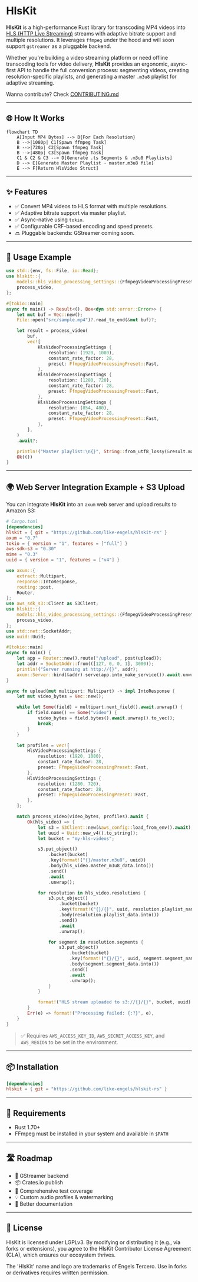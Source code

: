 # HlsKit

**HlsKit** is a high-performance Rust library for transcoding MP4 videos into [HLS (HTTP Live Streaming)](https://developer.apple.com/streaming/) streams with adaptive bitrate support and multiple resolutions. It leverages `ffmpeg` under the hood and will soon support `gstreamer` as a pluggable backend.

Whether you're building a video streaming platform or need offline transcoding tools for video delivery, **HlsKit** provides an ergonomic, async-first API to handle the full conversion process: segmenting videos, creating resolution-specific playlists, and generating a master `.m3u8` playlist for adaptive streaming.

Wanna contribute? Check [CONTRIBUTING.md](./CONTRIBUTING.md)

---

## 🌐 How It Works

```mermaid
flowchart TD
    A[Input MP4 Bytes] --> B{For Each Resolution}
    B -->|1080p| C1[Spawn ffmpeg Task]
    B -->|720p| C2[Spawn ffmpeg Task]
    B -->|480p| C3[Spawn ffmpeg Task]
    C1 & C2 & C3 --> D[Generate .ts Segments & .m3u8 Playlists]
    D --> E[Generate Master Playlist - master.m3u8 file]
    E --> F[Return HlsVideo Struct]
```

---

## ✨ Features

- ✅ Convert MP4 videos to HLS format with multiple resolutions.
- ✅ Adaptive bitrate support via master playlist.
- ✅ Async-native using `tokio`.
- ✅ Configurable CRF-based encoding and speed presets.
- 🔜 Pluggable backends: GStreamer coming soon.

---

## 🚀 Usage Example

```rust
use std::{env, fs::File, io::Read};
use hlskit::{
    models::hls_video_processing_settings::{FfmpegVideoProcessingPreset, HlsVideoProcessingSettings},
    process_video,
};

#[tokio::main]
async fn main() -> Result<(), Box<dyn std::error::Error>> {
    let mut buf = Vec::new();
    File::open("src/sample.mp4")?.read_to_end(&mut buf)?;

    let result = process_video(
        buf,
        vec![
            HlsVideoProcessingSettings {
                resolution: (1920, 1080),
                constant_rate_factor: 28,
                preset: FfmpegVideoProcessingPreset::Fast,
            },
            HlsVideoProcessingSettings {
                resolution: (1280, 720),
                constant_rate_factor: 28,
                preset: FfmpegVideoProcessingPreset::Fast,
            },
            HlsVideoProcessingSettings {
                resolution: (854, 480),
                constant_rate_factor: 28,
                preset: FfmpegVideoProcessingPreset::Fast,
            },
        ],
    )
    .await?;

    println!("Master playlist:\n{}", String::from_utf8_lossy(&result.master_m3u8_data));
    Ok(())
}
```

---

## 🌍 Web Server Integration Example + S3 Upload

You can integrate **HlsKit** into an `axum` web server and upload results to Amazon S3:

```toml
# Cargo.toml
[dependencies]
hlskit = { git = "https://github.com/like-engels/hlskit-rs" }
axum = "0.7"
tokio = { version = "1", features = ["full"] }
aws-sdk-s3 = "0.30"
mime = "0.3"
uuid = { version = "1", features = ["v4"] }
```

```rust
use axum::{
    extract::Multipart,
    response::IntoResponse,
    routing::post,
    Router,
};
use aws_sdk_s3::Client as S3Client;
use hlskit::{
    models::hls_video_processing_settings::{FfmpegVideoProcessingPreset, HlsVideoProcessingSettings},
    process_video,
};
use std::net::SocketAddr;
use uuid::Uuid;

#[tokio::main]
async fn main() {
    let app = Router::new().route("/upload", post(upload));
    let addr = SocketAddr::from(([127, 0, 0, 1], 3000));
    println!("Server running at http://{}", addr);
    axum::Server::bind(&addr).serve(app.into_make_service()).await.unwrap();
}

async fn upload(mut multipart: Multipart) -> impl IntoResponse {
    let mut video_bytes = Vec::new();

    while let Some(field) = multipart.next_field().await.unwrap() {
        if field.name() == Some("video") {
            video_bytes = field.bytes().await.unwrap().to_vec();
            break;
        }
    }

    let profiles = vec![
        HlsVideoProcessingSettings {
            resolution: (1920, 1080),
            constant_rate_factor: 28,
            preset: FfmpegVideoProcessingPreset::Fast,
        },
        HlsVideoProcessingSettings {
            resolution: (1280, 720),
            constant_rate_factor: 28,
            preset: FfmpegVideoProcessingPreset::Fast,
        },
    ];

    match process_video(video_bytes, profiles).await {
        Ok(hls_video) => {
            let s3 = S3Client::new(&aws_config::load_from_env().await);
            let uuid = Uuid::new_v4().to_string();
            let bucket = "my-hls-videos";

            s3.put_object()
                .bucket(bucket)
                .key(format!("{}/master.m3u8", uuid))
                .body(hls_video.master_m3u8_data.into())
                .send()
                .await
                .unwrap();

            for resolution in hls_video.resolutions {
                s3.put_object()
                    .bucket(bucket)
                    .key(format!("{}/{}", uuid, resolution.playlist_name))
                    .body(resolution.playlist_data.into())
                    .send()
                    .await
                    .unwrap();

                for segment in resolution.segments {
                    s3.put_object()
                        .bucket(bucket)
                        .key(format!("{}/{}", uuid, segment.segment_name))
                        .body(segment.segment_data.into())
                        .send()
                        .await
                        .unwrap();
                }
            }

            format!("HLS stream uploaded to s3://{}/{}", bucket, uuid)
        }
        Err(e) => format!("Processing failed: {:?}", e),
    }
}
```

> ✅ Requires `AWS_ACCESS_KEY_ID`, `AWS_SECRET_ACCESS_KEY`, and `AWS_REGION` to be set in the environment.

---

## 📦 Installation

```toml
[dependencies]
hlskit = { git = "https://github.com/like-engels/hlskit-rs" }
```

---

## 📌 Requirements

- Rust 1.70+
- FFmpeg must be installed in your system and available in `$PATH`

---

## 🛣️ Roadmap

- 🔄 GStreamer backend
- 📦 Crates.io publish
- 🧪 Comprehensive test coverage
- 💡 Custom audio profiles & watermarking
- 📄 Better documentation

---

## 🪪 License

HlsKit is licensed under LGPLv3. By modifying or distributing it (e.g., via forks or extensions), you agree to the HlsKit Contributor License Agreement (CLA), which ensures our ecosystem thrives.

The 'HlsKit' name and logo are trademarks of Engels Tercero. Use in forks or derivatives requires written permission.
